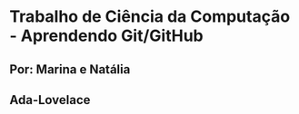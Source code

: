 # Trabalho de Ciência da Computação - Aprendendo Git/GitHub

## Por: Marina e Natália

## Ada-Lovelace


